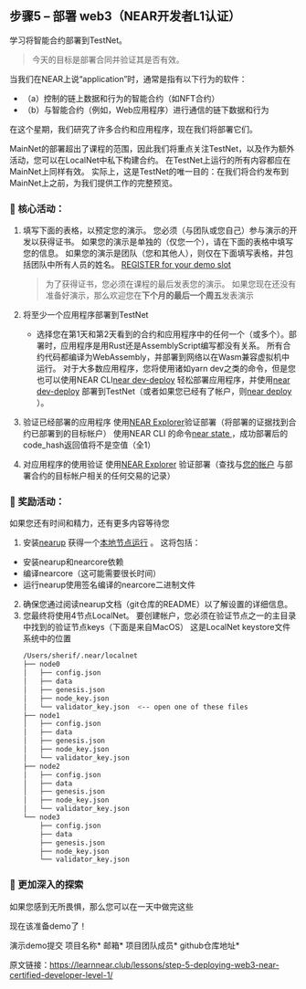 ## 步骤5 – 部署 web3（NEAR开发者L1认证）
学习将智能合约部署到TestNet。

>今天的目标是部署合同并验证其是否有效。

当我们在NEAR上说“application”时，通常是指有以下行为的软件：
* （a）控制的链上数据和行为的智能合约（如NFT合约）
* （b）与智能合约（例如，Web应用程序）进行通信的链下数据和行为

在这个星期，我们研究了许多合约和应用程序，现在我们将部署它们。

MainNet的部署超出了课程的范围，因此我们将重点关注TestNet，以及作为额外活动，您可以在LocalNet中私下构建合约。 在TestNet上运行的所有内容都应在MainNet上同样有效。 实际上，这是TestNet的唯一目的：在我们将合约发布到MainNet上之前，为我们提供工作的完整预览。

### :green_book: 核心活动：
1. 填写下面的表格，以预定您的演示。 您必须（与团队或您自己）参与演示的开发以获得证书。
	如果您的演示是单独的（仅您一个），请在下面的表格中填写您的信息。 如果您的演示是团队（您和其他人），则仅在下面填写表格，并包括团队中所有人员的姓名。
   [ REGISTER for your demo slot ](https://learnnear.club/lessons/step-5-deploying-web3-near-certified-developer-level-1/#Submit%20Demo)
   > 为了获得证书，您必须在课程的最后发表您的演示。 如果您现在还没有准备好演示，那么欢迎您在**下个月的最后一个周五**发表演示

2. 将至少一个应用程序部署到TestNet
	* 选择您在第1天和第2天看到的合约和应用程序中的任何一个（或多个）。部署时，应用程序是用Rust还是AssemblyScript编写都没有关系。 所有合约代码都编译为WebAssembly，并部署到网络以在Wasm兼容虚拟机中运行。
   对于大多数应用程序，您将使用诸如yarn dev之类的命令，但是您也可以使用NEAR CLI[near dev-deploy](https://docs.near.org/docs/tools/near-cli#near-dev-deploy) 轻松部署应用程序，并使用[near dev-deploy](https://docs.near.org/docs/tools/near-cli#near-dev-deploy) 部署到TestNet（或者如果您已经有了帐户，则[near deploy](https://docs.near.org/docs/tools/near-cli#near-deploy) ）。
	  
3. 验证已经部署的应用程序
   使用[NEAR Explorer](https://explorer.testnet.near.org/)验证部署（将部署的证据找到合约已部署到的目标帐户）
   使用NEAR CLI 的命令[near state <contract-account>](https://docs.near.org/docs/tools/near-cli#near-state) ，成功部署后的code_hash返回值将不是空值（全1）

5. 对应用程序的使用验证
   使用[NEAR Explorer](https://explorer.testnet.near.org/) 验证部署（查找与[您的帐户](https://explorer.testnet.near.org/accounts/sherif.testnet) 与部署合约的目标帐户相关的任何交易的记录）


### :blue_book: 奖励活动：
如果您还有时间和精力，还有更多内容等待您

1. 安装[nearup](https://github.com/near/nearup) 获得一个[本地节点运行](https://github.com/near/nearup#spawn-a-local-network) 。 这将包括：
* 安装nearup和nearcore依赖
* 编译nearcore（这可能需要很长时间）
* 运行nearup使用签名编译的nearcore二进制文件

2. 确保您通过阅读nearup文档（git仓库的README）以了解设置的详细信息。
3. 您最终将使用4节点LocalNet。 要创建帐户，您必须在验证节点之一的主目录中找到的验证节点keys（下面是来自MacOS）
   这是LocalNet keystore文件系统中的位置
    ```bash
    /Users/sherif/.near/localnet
    ├── node0
    │   ├── config.json
    │   ├── data
    │   ├── genesis.json
    │   ├── node_key.json
    │   └── validator_key.json  <-- open one of these files
    ├── node1
    │   ├── config.json
    │   ├── data
    │   ├── genesis.json
    │   ├── node_key.json
    │   └── validator_key.json
    ├── node2
    │   ├── config.json
    │   ├── data
    │   ├── genesis.json
    │   ├── node_key.json
    │   └── validator_key.json
    └── node3
        ├── config.json
        ├── data
        ├── genesis.json
        ├── node_key.json
        └── validator_key.json
    ```
		    
### :orange_book: 更加深入的探索
如果您感到无所畏惧，那么您可以在一天中做完这些

现在该准备demo了！

演示demo提交
项目名称*
邮箱*
项目团队成员*
github仓库地址*

原文链接：https://learnnear.club/lessons/step-5-deploying-web3-near-certified-developer-level-1/

